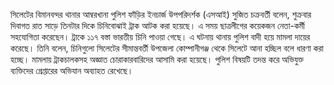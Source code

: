 সিলেটের বিমানবন্দর থানার আম্বরখানা পুলিশ ফাঁড়ির ইনচার্জ উপপরিদর্শক (এসআই) সুজিত চক্রবর্তী বলেন, শুক্রবার দিবাগত রাত সাড়ে তিনটার দিকে চিনিবোঝাই ট্রাক আটক করা হয়েছে। এ সময় ছাত্রলীগের কয়েকজন নেতা-কর্মী সহযোগিতা করেছেন। ট্রাকে ১১৭ বস্তা ভারতীয় চিনি পাওয়া গেছে। এ ঘটনায় থানায় পুলিশ বাদী হয়ে মামলা দায়ের করেছে। তিনি বলেন, চিনিগুলো সিলেটের সীমান্তবর্তী উপজেলা কোম্পানীগঞ্জ থেকে সিলেটে আনা হচ্ছিল বলে ধারণা করা হচ্ছে। মামলায় ট্রাকচালকসহ অজ্ঞাত চোরাকারবারিদের আসামি করা হয়েছে। পুলিশ বিষয়টি তদন্ত করে অভিযুক্ত ব্যক্তিদের গ্রেপ্তারের অভিযান অব্যাহত রেখেছে।
